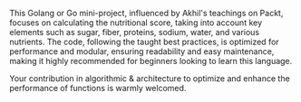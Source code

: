 This Golang or Go mini-project, influenced by Akhil's teachings on Packt, focuses on calculating the nutritional score, taking into account key elements such as sugar, fiber, proteins, sodium, water, and various nutrients. The code, following the taught best practices, is optimized for performance and modular, ensuring readability and easy maintenance, making it highly recommended for beginners looking to learn this language.

Your contribution in algorithmic & architecture to optimize and enhance the performance of functions is warmly welcomed.
